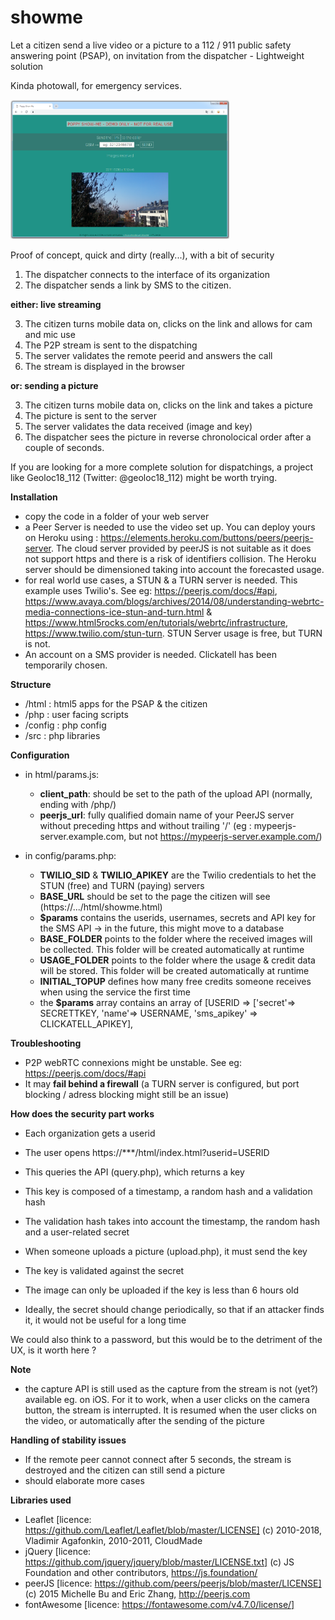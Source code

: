 # showme
Let a citizen send a live video or a picture to a 112 / 911 public safety answering point (PSAP), on invitation from the dispatcher - Lightweight solution

Kinda photowall, for emergency services.

 
<img src="https://raw.githubusercontent.com/ccloquet/showme/master/screenshot.png" width="350" title="screenshot">
 

Proof of concept, quick and dirty (really...), with a bit of security

1. The dispatcher connects to the interface of its organization
2. The dispatcher sends a link by SMS to the citizen.

__either: live streaming__

3. The citizen turns mobile data on, clicks on the link and allows for cam and mic use
4. The P2P stream is sent to the dispatching
5. The server validates the remote peerid and answers the call
6. The stream is displayed in the browser

__or: sending a picture__

3. The citizen turns mobile data on, clicks on the link and takes a picture
4. The picture is sent to the server
5. The server validates the data received (image and key)
6. The dispatcher sees the picture in reverse chronolocical order after a couple of seconds.


If you are looking for a more complete solution for dispatchings, a project like Geoloc18_112 (Twitter: @geoloc18_112) might be worth trying.


**Installation**
- copy the code in a folder of your web server
- a Peer Server is needed to use the video set up. You can deploy yours on Heroku using : https://elements.heroku.com/buttons/peers/peerjs-server. The cloud server provided by peerJS is not suitable as it does not support https and there is a risk of identifiers collision. The Heroku server should be dimensioned taking into account the forecasted usage.
- for real world use cases, a STUN & a TURN server is needed. This example uses Twilio's. See eg: https://peerjs.com/docs/#api, https://www.avaya.com/blogs/archives/2014/08/understanding-webrtc-media-connections-ice-stun-and-turn.html &  https://www.html5rocks.com/en/tutorials/webrtc/infrastructure, https://www.twilio.com/stun-turn. STUN Server usage is free, but TURN is not.
- An account on a SMS provider is needed. Clickatell has been temporarily chosen.

**Structure**
 - /html : html5 apps for the PSAP & the citizen
 - /php : user facing scripts
 - /config : php config
 - /src : php libraries

**Configuration**
- in html/params.js: 
  - __client_path__: should be set to the path of the upload API (normally, ending with /php/)
  - __peerjs_url__: fully qualified domain name of your PeerJS server without preceding https and without trailing '/' (eg : mypeerjs-server.example.com, but not https://mypeerjs-server.example.com/)

- in config/params.php: 
  - __TWILIO_SID__ & __TWILIO_APIKEY__ are the Twilio credentials to het the STUN (free) and TURN (paying) servers 
  - __BASE_URL__ should be set to the page the citizen will see (https://.../html/showme.html)
  - __$params__ contains the userids, usernames, secrets and API key for the SMS API -> in the future, this might move to a database
  - __BASE_FOLDER__ points to the folder where the received images will be collected. This folder will be created automatically at runtime
  - __USAGE_FOLDER__ points to the folder where the usage & credit data  will be stored. This folder will be created automatically at runtime
  - __INITIAL_TOPUP__ defines how many free credits someone receives when using the service the first time
  - the __$params__ array contains an array of [USERID =>	['secret'=> SECRETTKEY, 'name'=> USERNAME, 	'sms_apikey' => CLICKATELL_APIKEY],
 

**Troubleshooting**
- P2P webRTC connexions might be unstable. See eg: https://peerjs.com/docs/#api
- It may **fail behind a firewall** (a TURN server is configured, but port blocking / adress blocking might still be an issue)

**How does the security part works**
- Each organization gets a userid
- The user opens https://***/html/index.html?userid=USERID
- This queries the API (query.php), which returns a key
- This key is composed of a timestamp, a random hash and a validation hash
- The validation hash takes into account the timestamp, the random hash and a user-related secret

- When someone uploads a picture (upload.php), it must send the key
- The key is validated against the secret
- The image can only be uploaded if the key is less than 6 hours old

- Ideally, the secret should change periodically, so that if an attacker finds it, it would not be useful for a long time

We could also think to a password, but this would be to the detriment of the UX, is it worth here ?

**Note**
- the capture API is still used as the capture from the stream is not (yet?) available eg. on iOS. For it to work, when a user clicks on the camera button, the stream is interrupted. It is resumed when the user clicks on the video, or automatically after the sending of the picture

**Handling of stability issues**
- If the remote peer cannot connect after 5 seconds, the stream is destroyed and the citizen can still send a picture
- should elaborate more cases

**Libraries used**
- Leaflet [licence: https://github.com/Leaflet/Leaflet/blob/master/LICENSE] (c) 2010-2018, Vladimir Agafonkin, 2010-2011, CloudMade
- jQuery [licence: https://github.com/jquery/jquery/blob/master/LICENSE.txt] (c) JS Foundation and other contributors, https://js.foundation/
- peerJS [licence: https://github.com/peers/peerjs/blob/master/LICENSE] (c) 2015 Michelle Bu and Eric Zhang, http://peerjs.com
- fontAwesome [licence: https://fontawesome.com/v4.7.0/license/]
